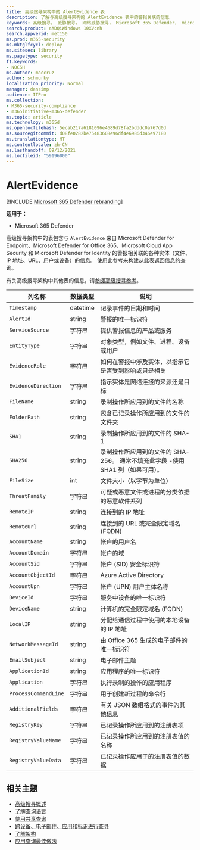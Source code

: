 ```yaml
---
title: 高级搜寻架构中的 AlertEvidence 表
description: 了解与高级搜寻架构的 AlertEvidence 表中的警报关联的信息
keywords: 高级搜寻， 威胁搜寻， 网络威胁搜寻， Microsoft 365 Defender， microsoft 365， m365， 搜索， 查询， 遥测， 架构参考， kusto， 表格， 列， 数据类型， 说明， AlertInfo， 警报， 实体， 证据， 文件， IP 地址， 设备， 计算机， 用户， 帐户
search.product: eADQiWindows 10XVcnh
search.appverid: met150
ms.prod: m365-security
ms.mktglfcycl: deploy
ms.sitesec: library
ms.pagetype: security
f1.keywords:
- NOCSH
ms.author: maccruz
author: schmurky
localization_priority: Normal
manager: dansimp
audience: ITPro
ms.collection:
- M365-security-compliance
- m365initiative-m365-defender
ms.topic: article
ms.technology: m365d
ms.openlocfilehash: 5ecab217a6181096e4689d78fa2bdddc0a767d0d
ms.sourcegitcommit: d08fe0282be75483608e96df4e6986d346e97180
ms.translationtype: MT
ms.contentlocale: zh-CN
ms.lasthandoff: 09/12/2021
ms.locfileid: "59196000"
---
```

# <a name="alertevidence"></a>AlertEvidence

[!INCLUDE [Microsoft 365 Defender rebranding](../includes/microsoft-defender.md)]


**适用于：**
- Microsoft 365 Defender

高级搜寻架构中的表包含与 `AlertEvidence` 来自 Microsoft Defender for Endpoint、Microsoft Defender for Office 365、Microsoft Cloud App Security 和 Microsoft Defender for Identity 的警报相关联的各种实体（文件、IP 地址、URL、用户或设备）的信息[](advanced-hunting-overview.md)。 使用此参考来构建从此表返回信息的查询。

有关高级搜寻架构中其他表的信息，请[参阅高级搜寻参考](advanced-hunting-schema-tables.md)。

| 列名称 | 数据类型 | 说明 |
|-------------|-----------|-------------|
| `Timestamp` | datetime | 记录事件的日期和时间 |
| `AlertId` | string | 警报的唯一标识符 |
| `ServiceSource` | 字符串 | 提供警报信息的产品或服务 |
| `EntityType` | 字符串 | 对象类型，例如文件、进程、设备或用户 |
| `EvidenceRole` | 字符串 | 如何在警报中涉及实体，以指示它是否受到影响或只是相关 |
| `EvidenceDirection` | 字符串 | 指示实体是网络连接的来源还是目标 |
| `FileName` | string | 录制操作所应用到的文件的名称 |
| `FolderPath` | string | 包含已记录操作所应用到的文件的文件夹 |
| `SHA1` | string | 录制操作所应用到的文件的 SHA-1 |
| `SHA256` | string | 录制操作所应用到的文件的 SHA-256。 通常不填充此字段 -使用 SHA1 列（如果可用）。 |
| `FileSize` | int | 文件大小（以字节为单位） |
| `ThreatFamily` | 字符串 | 可疑或恶意文件或进程的分类依据的恶意软件系列 |
| `RemoteIP` | string | 连接到的 IP 地址 |
| `RemoteUrl` | string | 连接到的 URL 或完全限定域名 (FQDN) |
| `AccountName` | string | 帐户的用户名 |
| `AccountDomain` | 字符串 | 帐户的域 |
| `AccountSid` | 字符串 | 帐户 (SID) 安全标识符 |
| `AccountObjectId` | 字符串 | Azure Active Directory |
| `AccountUpn` | 字符串 | 帐户 (UPN) 用户主体名称 |
| `DeviceId` | 字符串 | 服务中设备的唯一标识符 |
| `DeviceName` | string | 计算机的完全限定域名 (FQDN) |
| `LocalIP` | string | 分配给通信过程中使用的本地设备的 IP 地址 |
| `NetworkMessageId` | string | 由 Office 365 生成的电子邮件的唯一标识符 |
| `EmailSubject` | string | 电子邮件主题 |
| `ApplicationId` | string | 应用程序的唯一标识符 |
| `Application` | 字符串 | 执行录制的操作的应用程序 |
| `ProcessCommandLine` | 字符串 | 用于创建新过程的命令行 |
| `AdditionalFields` | 字符串 | 有关 JSON 数组格式的事件的其他信息 |
| `RegistryKey` |字符串 | 已记录操作所应用到的注册表项 |
| `RegistryValueName` |字符串 | 已记录操作所应用到的注册表值的名称 |
| `RegistryValueData` |字符串 | 已记录操作应用于的注册表值的数据 |

## <a name="related-topics"></a>相关主题
- [高级搜寻概述](advanced-hunting-overview.md)
- [了解查询语言](advanced-hunting-query-language.md)
- [使用共享查询](advanced-hunting-shared-queries.md)
- [跨设备、电子邮件、应用和标识进行查寻](advanced-hunting-query-emails-devices.md)
- [了解架构](advanced-hunting-schema-tables.md)
- [应用查询最佳做法](advanced-hunting-best-practices.md)
